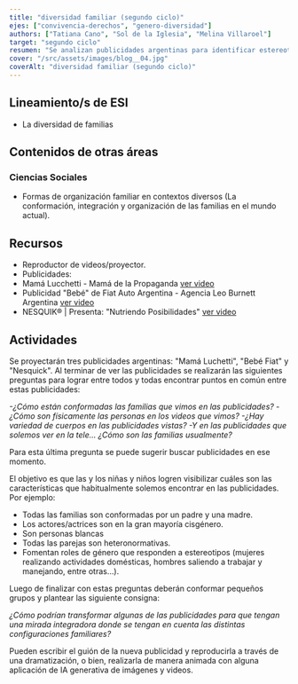 ```yaml
---
title: "diversidad familiar (segundo ciclo)"
ejes: ["convivencia-derechos", "genero-diversidad"]
authors: ["Tatiana Cano", "Sol de la Iglesia", "Melina Villaroel"]
target: "segundo ciclo"
resumen: "Se analizan publicidades argentinas para identificar estereotipos familiares y de género. Las y los estudiantes reflexionan sobre la diversidad y re-crean las publicidades con una mirada inclusiva."
cover: "/src/assets/images/blog__04.jpg"
coverAlt: "diversidad familiar (segundo ciclo)"
---
```


## Lineamiento/s de ESI

-   La diversidad de familias

## Contenidos de otras áreas

### Ciencias Sociales

-   Formas de organización familiar en contextos diversos (La conformación, integración y organización de las familias en el mundo actual).

## Recursos

-   Reproductor de videos/proyector.
-   Publicidades:
-   Mamá Lucchetti - Mamá de la Propaganda [ver video](https://www.youtube.com/watch?v=zIuVEJ62lCE&list=PLrW6w7Ocb5U4gZZGqUOQwuNY02sap4-87)
-   Publicidad "Bebé" de Fiat Auto Argentina - Agencia Leo Burnett Argentina [ver video](https://www.youtube.com/watch?v=Ordhyo_0h-0&list=PLrW6w7Ocb5U4gZZGqUOQwuNY02sap4-87&index=5)
-   NESQUIK® | Presenta: "Nutriendo Posibilidades" [ver video](https://www.youtube.com/watch?v=5X4_CUkKzxU&list=PLrW6w7Ocb5U4gZZGqUOQwuNY02sap4-87&index=21)

## Actividades

Se proyectarán tres publicidades argentinas: "Mamá Luchetti", "Bebé Fiat" y "Nesquick". Al terminar de ver las publicidades se realizarán las siguientes preguntas para lograr entre todos y todas encontrar puntos en común entre estas publicidades:

_-¿Cómo están conformadas las familias que vimos en las publicidades?
-¿Cómo son físicamente las personas en los videos que vimos?
-¿Hay variedad de cuerpos en las publicidades vistas?
-Y en las publicidades que solemos ver en la tele… ¿Cómo son las familias usualmente?_

Para esta última pregunta se puede sugerir buscar publicidades en ese momento.

El objetivo es que las y los niñas y niños logren visibilizar cuáles son las características que habitualmente solemos encontrar en las publicidades. Por ejemplo:

-   Todas las familias son conformadas por un padre y una madre.
-   Los actores/actrices son en la gran mayoría cisgénero.
-   Son personas blancas
-   Todas las parejas son heteronormativas.
-   Fomentan roles de género que responden a estereotipos (mujeres realizando actividades domésticas, hombres saliendo a trabajar y manejando, entre otras…).

Luego de finalizar con estas preguntas deberán conformar pequeños grupos y plantear las siguiente consigna:

_¿Cómo podrían transformar algunas de las publicidades para que tengan una mirada integradora donde se tengan en cuenta las distintas configuraciones familiares?_

Pueden escribir el guión de la nueva publicidad y reproducirla a través de una dramatización, o bien, realizarla de manera animada con alguna aplicación de IA generativa de imágenes y videos.
